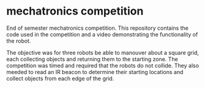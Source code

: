 # mechatronics competition
End of semester mechatronics competition. This repository contains the code used in the competition and a video demonstrating the functionality of the robot.

The objective was for three robots be able to manouver about a square grid, each collecting objects and returning them to the starting zone. The competition was timed and required that the robots do not collide. They also meeded to read an IR beacon to determine their starting locations and collect objects from each edge of the grid.


